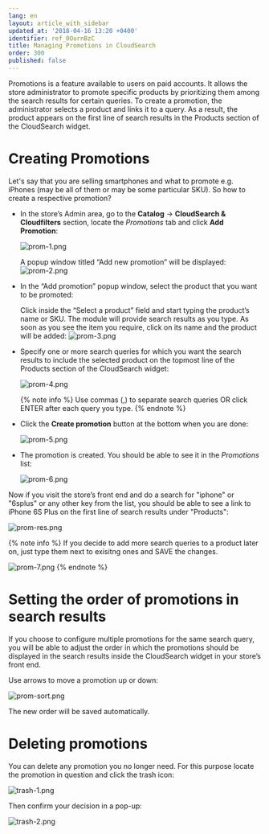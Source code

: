 ```yaml
---
lang: en
layout: article_with_sidebar
updated_at: '2018-04-16 13:20 +0400'
identifier: ref_0OurnBzC
title: Managing Promotions in CloudSearch
order: 300
published: false
---
```

Promotions is a feature available to users on paid accounts. It allows the store administrator to promote specific products by prioritizing them among the search results for certain queries. To create a promotion, the administrator selects a product and links it to a query. As a result, the product appears on the first line of search results in the Products section of the CloudSearch widget.

# Creating Promotions

Let's say that you are selling smartphones and what to promote e.g. iPhones (may be all of them or may be some particular SKU). So how to create a respective promotion?

* In the store’s Admin area, go to the **Catalog** -> **CloudSearch & Cloudfilters** section, locate the _Promotions_ tab and click **Add Promotion**:
  
  ![prom-1.png]({{site.baseurl}}/attachments/ref_0OurnBzC/prom-1.png)
  
  A popup window titled “Add new promotion” will be displayed:
  ![prom-2.png]({{site.baseurl}}/attachments/ref_0OurnBzC/prom-2.png)
  
  
* In the “Add promotion” popup window, select the product that you want to be promoted:
  
  Click inside the “Select a product” field and start typing the product’s name or SKU. The module will provide search results as you type. As soon as you see the item you require, click on its name and the product will be added:
  ![prom-3.png]({{site.baseurl}}/attachments/ref_0OurnBzC/prom-3.png)
  
  
* Specify one or more search queries for which you want the search results to include the selected product on the topmost line of the Products section of the CloudSearch widget:
  
  ![prom-4.png]({{site.baseurl}}/attachments/ref_0OurnBzC/prom-4.png)
  
  {% note info %}
  Use commas (,) to separate search queries OR click ENTER after each query you type.
  {% endnote %}

  
* Click the **Create promotion** button at the bottom when you are done:
  
  ![prom-5.png]({{site.baseurl}}/attachments/ref_0OurnBzC/prom-5.png)


* The promotion is created. You should be able to see it in the _Promotions_ list:
  
  ![prom-6.png]({{site.baseurl}}/attachments/ref_0OurnBzC/prom-6.png)

Now if you visit the store’s front end and do a search for "iphone" or "6splus" or any other key from the list, you should be able to see a link to iPhone 6S Plus on the first line of search results under "Products":

![prom-res.png]({{site.baseurl}}/attachments/ref_0OurnBzC/prom-res.png)

{% note info %}
If you decide to add more search queries to a product later on, just type them next to exisitng ones and SAVE the changes.

![prom-7.png]({{site.baseurl}}/attachments/ref_0OurnBzC/prom-7.png)
{% endnote %}


# Setting the order of promotions in search results

If you choose to configure multiple promotions for the same search query, you will be able to adjust the order in which the promotions should be displayed in the search results inside the CloudSearch widget in your store’s front end. 

Use arrows to move a promotion up or down:

![prom-sort.png]({{site.baseurl}}/attachments/ref_0OurnBzC/prom-sort.png)

The new order will be saved automatically.

# Deleting promotions

You can delete any promotion you no longer need. 
For this purpose locate the promotion in question and click the trash icon:

![trash-1.png]({{site.baseurl}}/attachments/ref_0OurnBzC/trash-1.png)

Then confirm your decision in a pop-up:

![trash-2.png]({{site.baseurl}}/attachments/ref_0OurnBzC/trash-2.png)
